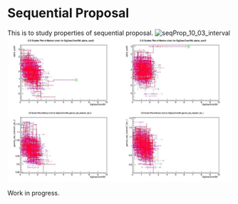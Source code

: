 
# Sequential Proposal

This is to study properties of sequential proposal.
![seqProp_10_03_interval](docImages/SequentialProposal_10_03_interval.svg)
![seqProp_10_03_extras](docImages/SequentialProposal_10_03_extras.jpg)

Work in progress.
